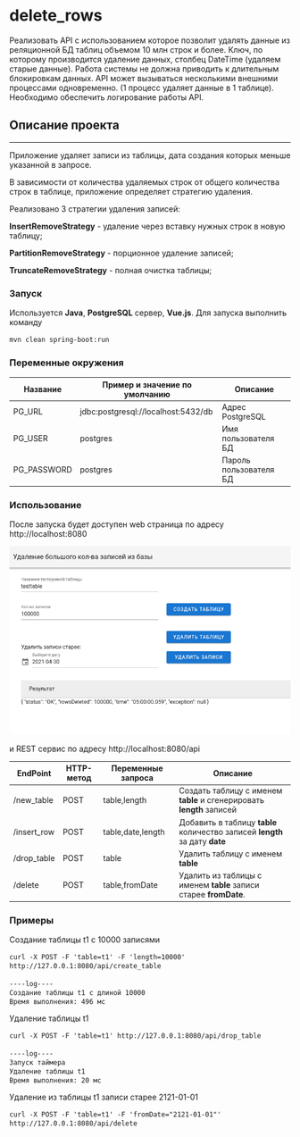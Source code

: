 # delete_rows
Реализовать API с использованием которое позволит удалять данные из реляционной БД  таблиц объемом 10 млн строк и более. Ключ, по которому производится удаление данных, столбец DateTime (удаляем старые данные). Работа системы не должна приводить к длительным блокировкам данных. АPI может вызываться несколькими внешними процессами одновременно. (1 процесс удаляет данные в 1 таблице). Необходимо обеспечить логирование работы API.  

## Описание проекта

-----------------------------------
Приложение удаляет записи из таблицы, дата создания которых меньше указанной в запросе.

В зависимости от количества удаляемых строк от общего количества строк в таблице, приложение определяет стратегию удаления.

Реализовано 3 стратегии удаления записей:

**InsertRemoveStrategy** - удаление через вставку нужных строк в новую таблицу;

**PartitionRemoveStrategy** - порционное удаление записей;

**TruncateRemoveStrategy** - полная очистка таблицы;

### Запуск

Используется __Java__, __PostgreSQL__ сервер, __Vue.js__. Для запуска выполнить команду

```sh
mvn clean spring-boot:run
```

### Переменные окружения

| Название | Пример и значение по умолчанию | Описание |
| --- |------- | ------ |
| PG_URL | jdbc:postgresql://localhost:5432/db | Адрес PostgreSQL |
| PG_USER | postgres | Имя пользователя БД |
| PG_PASSWORD | postgres | Пароль пользователя БД |

### Использование

После запуска будет доступен web страница по адресу http://localhost:8080

![screen](./doc/screen.png)

и REST сервис по адресу http://localhost:8080/api

| EndPoint | HTTP-метод | Переменные запроса | Описание |
| --- |------- | ------ |------ |
| /new_table |POST | table,length |Создать таблицу с именем __table__ и сгенерировать __length__ записей |
| /insert_row |POST | table,date,length |Добавить в таблицу __table__ количество записей __length__ за дату __date__|
| /drop_table |POST | table |Удалить таблицу с именем __table__ |
| /delete |POST | table,fromDate |Удалить из таблицы с именем __table__ записи старее __fromDate__.|

### Примеры

Создание таблицы t1 с 10000 записями

````shell script
curl -X POST -F 'table=t1' -F 'length=10000' http://127.0.0.1:8080/api/create_table

----log----
Создание таблицы t1 c длиной 10000
Время выполнения: 496 мс
````

Удаление таблицы t1

````shell script
curl -X POST -F 'table=t1' http://127.0.0.1:8080/api/drop_table

----log----
Запуск таймера
Удаление таблицы t1
Время выполнения: 20 мс
````

Удаление из таблицы t1 записи старее 2121-01-01

````shell script
curl -X POST -F 'table=t1' -F 'fromDate="2121-01-01"' http://127.0.0.1:8080/api/delete
````
